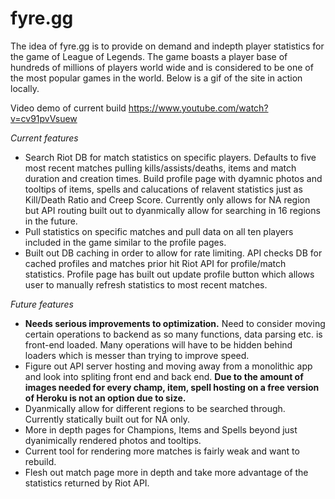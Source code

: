 # fyre.gg

The idea of fyre.gg is to provide on demand and indepth player statistics for the game of League of Legends.  The game boasts a player base of hundreds of millions of players world wide and is considered to be one of the most popular games in the world.  Below is a gif of the site in action locally.  

Video demo of current build
https://www.youtube.com/watch?v=cv91pvVsuew

*Current features*
 - Search Riot DB for match statistics on specific players.  Defaults to five most recent matches pulling kills/assists/deaths, items and match duration and creation times.  Build profile page with dyamnic photos and tooltips of items, spells and calucations of relavent statistics just as Kill/Death Ratio and Creep Score.  Currently only allows for NA region but API routing built out to dyanmically allow for searching in 16 regions in the future.
 - Pull statistics on specific matches and pull data on all ten players included in the game similar to the profile pages.
 - Built out DB caching in order to allow for rate limiting.  API checks DB for cached profiles and matches prior hit Riot API for profile/match statistics.  Profile page has built out update profile button which allows user to manually refresh statistics to most recent matches.

 *Future features*
 - **Needs serious improvements to optimization.**  Need to consider moving certain operations to backend as so many functions, data parsing etc. is front-end loaded.  Many operations will have to be hidden behind loaders which is messer than trying to improve speed.
  - Figure out API server hosting and moving away from a monolithic app and look into spliting front end and back end.  **Due to the amount of images needed for every champ, item, spell hosting on a free version of Heroku is not an option due to size.**  
 - Dyanmically allow for different regions to be searched through.  Currently statically built out for NA only.
 - More in depth pages for Champions, Items and Spells beyond just dyanimically rendered photos and tooltips.
 - Current tool for rendering more matches is fairly weak and want to rebuild.
 - Flesh out match page more in depth and take more advantage of the statistics returned by Riot API.

